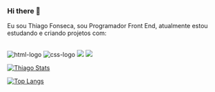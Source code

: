 ### Hi there 📝

Eu sou Thiago Fonseca, sou Programador Front End, atualmente estou estudando e criando projetos com:
<br>
<br>

<img src="https://img.shields.io/badge/HTML5-E34F26?style=for-the-badge&logo=html5&logoColor=white" alt="html-logo" />
<img src="https://img.shields.io/badge/CSS3-1572B6?style=for-the-badge&logo=css3&logoColor=white" alt="css-logo" />
<img src="https://img.shields.io/badge/JavaScript-F7DF1E?style=for-the-badge&logo=javascript&logoColor=black" />
<img src="https://img.shields.io/badge/React-20232A?style=for-the-badge&logo=react&logoColor=61DAFB" />


[![Thiago Stats](https://github-readme-stats.vercel.app/api?username=ThiagofonsecaDev)](https://github.com/anuraghazra/github-readme-stats)

[![Top Langs](https://github-readme-stats.vercel.app/api/top-langs/?username=ThiagofonsecaDev)](https://github.com/anuraghazra/github-readme-stats)


